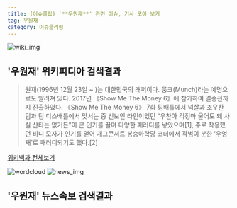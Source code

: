 ```yaml
---
title: (이슈클립) '**우원재**' 관련 이슈, 기사 모아 보기
tag: 우원재
category: 이슈클리핑
---
```

![wiki_img](https://user-images.githubusercontent.com/42597476/44503234-41136a80-a6d0-11e8-9071-6fc6418eafe4.png)
## **'**우원재**'** 위키피디아 검색결과
>원재(1996년 12월 23일 ~ )는 대한민국의 래퍼이다. 뭉크(Munch)라는 예명으로도 알려져 있다. 2017년 《Show Me The Money 6》에 참가하여 결승전까지 진출하였다. 《Show Me The Money 6》 7화 팀배틀에서 넉살과 조우찬 팀과 팀 디스배틀에서 맞서는 중 선보인 라인이었던 “우찬아 걱정마 울어도 돼 사실 산타는 없거든”이 큰 인기를 끌며 다양한 패러디를 낳았으며[1], 주로 착용했던 비니 모자가 인기를 얻어 개그콘서트 봉숭아학당 코너에서 곽범이 분한 '우엉재'로 패러디되기도 했다.[2]

<a href="https://ko.wikipedia.org/wiki/우원재" target="_blank">위키백과 전체보기</a>

![wordcloud](https://s3.ap-northeast-2.amazonaws.com/lyrics101-wordcloud/2018-10-04-1538583617.png)
![news_img](https://user-images.githubusercontent.com/42597476/44507050-1206f400-a6e4-11e8-8d98-7ffbfebb353f.png)
## **'**우원재**'** 뉴스속보 검색결과

